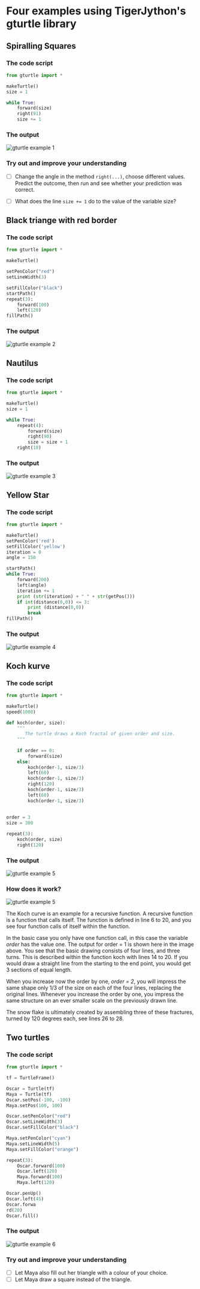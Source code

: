 # Four examples using TigerJython's gturtle library 

## Spiralling Squares

### The code script

```Python
from gturtle import *

makeTurtle()
size = 1

while True:
    forward(size)
    right(91)
    size += 1
```

### The output
![gturtle example 1](Media/231010_gturtle_ex1.png)

### Try out and improve your understanding
- [ ] Change the angle in the method ```right(...)```, choose different values. Predict the outcome, then run and see whether your prediction was correct.
- [ ] What does the line ```size += 1``` do to the value of the variable size?


## Black triange with red border

### The code script
```python
from gturtle import *

makeTurtle()

setPenColor("red")
setLineWidth(3)

setFillColor("black")
startPath()
repeat(3):
    forward(100)
    left(120)
fillPath()
```

### The output
![gturtle example 2](Media/231010_gturtle_ex2.png)


## Nautilus
### The code script
```python
from gturtle import *

makeTurtle()
size = 1

while True:
    repeat(4):
        forward(size)
        right(90)
        size = size + 1
    right(10)
```

### The output
![gturtle example 3](Media/231011_gturtle_ex3.png)

## Yellow Star
### The code script
```python
from gturtle import *

makeTurtle()
setPenColor('red')
setFillColor('yellow')
iteration = 0
angle = 150

startPath()
while True:
    forward(200)
    left(angle)
    iteration += 1
    print (str(iteration) + " " + str(getPos()))
    if int(distance(0,0)) <= 3:
        print (distance(0,0))
        break
fillPath()
```

### The output
![gturtle example 4](Media/231011_gturtle_ex4.png)


## Koch kurve

### The code script
```python
from gturtle import *

makeTurtle()
speed(1000)

def koch(order, size):
    """
       The turtle draws a Koch fractal of given order and size.
    """
    
    if order == 0:
        forward(size)
    else:
        koch(order-1, size/3)
        left(60)
        koch(order-1, size/3)
        right(120)
        koch(order-1, size/3)
        left(60)
        koch(order-1, size/3)
    
    
order = 3
size = 300

repeat(3):
    koch(order, size)
    right(120)
```

### The output
![gturtle example 5](Media/231011_gturtle_ex5.png)


### How does it work?
![gturtle example 5](Media/231011_gturtle_ex5_rec.png)

The Koch curve is an example for a recursive function. A recursive function is a function that calls itself. The function is defined in line 6 to 20, and you see four function calls of itself within the function.

In the basic case you only have one function call, in this case the variable *order* has the value one. The output for order = 1 is shown here in the image above. You see that the basic drawing consists of four lines, and three turns. This is described within the function koch with lines 14 to 20. If you would draw a straight line from the starting to the end point, you would get 3 sections of equal length.

When you increase now the order by one, *order = 2*, you will impress the same shape only 1/3 of the size on each of the four lines, replacing the original lines. Whenever you increase the order by one, you impress the same structure on an ever smaller scale on the previously drawn line.

The snow flake is ultimately created by assembling three of these fractures, turned by 120 degrees each, see lines 26 to 28.




## Two turtles

### The code script
```python
from gturtle import *

tf = TurtleFrame()

Oscar = Turtle(tf)
Maya = Turtle(tf)
Oscar.setPos(-100, -100)
Maya.setPos(100, 100)

Oscar.setPenColor("red")
Oscar.setLineWidth(3)
Oscar.setFillColor("black")

Maya.setPenColor("cyan")
Maya.setLineWidth(5)
Maya.setFillColor("orange")

repeat(3):
    Oscar.forward(100)
    Oscar.left(120)
    Maya.forward(100)
    Maya.left(120)

Oscar.penUp()
Oscar.left(45)
Oscar.forwa
rd(20)
Oscar.fill()
```
### The output
![gturtle example 6](Media/231010_gturtle_ex6.png)

### Try out and improve your understanding
- [ ] Let Maya also fill out her triangle with a colour of your choice.
- [ ] Let Maya draw a square instead of the triangle.
